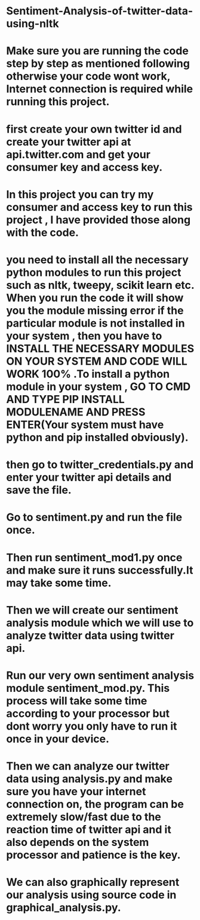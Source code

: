 # Sentiment-Analysis-of-twitter-data-using-nltk

# Make sure you are running the code step by step as mentioned following otherwise your code wont work, Internet connection is required while running this project.

 # first create your own twitter id and create your twitter api at api.twitter.com and get your consumer key and access key.
 
 # In this project you can try my consumer and access key to run this project , I have provided those along with the code.
 
 # you need to install all the necessary python modules to run this project such as nltk, tweepy, scikit learn etc. When you run the code it will show you the module missing error if the particular module is not installed in your system , then you have to INSTALL THE NECESSARY MODULES ON YOUR SYSTEM AND CODE WILL WORK 100% .To install a python module in your system , GO TO CMD AND TYPE PIP INSTALL MODULENAME AND PRESS ENTER(Your system must have python and pip installed obviously).
 
 # then go to twitter_credentials.py and enter your twitter api details and save the file.
 
 # Go to sentiment.py and run the file once.
 
 # Then run sentiment_mod1.py once and make sure it runs successfully.It may take some time.
 
 # Then we will create our sentiment analysis module which we will use to analyze twitter data using twitter api.
 
 # Run our very own sentiment analysis module sentiment_mod.py. This process will take some time according to your processor but dont worry you only have to run it once in your device.
 
 # Then we can analyze our twitter data using analysis.py and make sure you have your internet connection on, the program can be extremely slow/fast due to the reaction time of    twitter api and it also depends on the system processor and patience is the key.
 
 # We can also graphically represent our analysis using source code in graphical_analysis.py.
 
 
 
